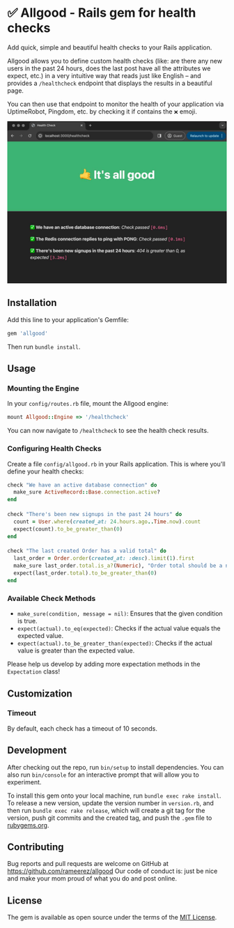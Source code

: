 # ✅ Allgood - Rails gem for health checks

Add quick, simple and beautiful health checks to your Rails application.

Allgood allows you to define custom health checks (like: are there any new users in the past 24 hours, does the last post have all the attributes we expect, etc.) in a very intuitive way that reads just like English – and provides a `/healthcheck` endpoint that displays the results in a beautiful page.

You can then use that endpoint to monitor the health of your application via UptimeRobot, Pingdom, etc. by checking it if contains the `❌` emoji.

![alt text](allgood.jpeg)

## Installation

Add this line to your application's Gemfile:
```ruby
gem 'allgood'
```

Then run `bundle install`.

## Usage

### Mounting the Engine

In your `config/routes.rb` file, mount the Allgood engine:
```ruby
mount Allgood::Engine => '/healthcheck'
```

You can now navigate to `/healthcheck` to see the health check results.


### Configuring Health Checks

Create a file `config/allgood.rb` in your Rails application. This is where you'll define your health checks:
```ruby
check "We have an active database connection" do
  make_sure ActiveRecord::Base.connection.active?
end

check "There's been new signups in the past 24 hours" do
  count = User.where(created_at: 24.hours.ago..Time.now).count
  expect(count).to_be_greater_than(0)
end

check "The last created Order has a valid total" do
  last_order = Order.order(created_at: :desc).limit(1).first
  make_sure last_order.total.is_a?(Numeric), "Order total should be a number"
  expect(last_order.total).to_be_greater_than(0)
end
```


### Available Check Methods

- `make_sure(condition, message = nil)`: Ensures that the given condition is true.
- `expect(actual).to_eq(expected)`: Checks if the actual value equals the expected value.
- `expect(actual).to_be_greater_than(expected)`: Checks if the actual value is greater than the expected value.

Please help us develop by adding more expectation methods in the `Expectation` class!

## Customization

### Timeout

By default, each check has a timeout of 10 seconds.


## Development

After checking out the repo, run `bin/setup` to install dependencies. You can also run `bin/console` for an interactive prompt that will allow you to experiment.

To install this gem onto your local machine, run `bundle exec rake install`. To release a new version, update the version number in `version.rb`, and then run `bundle exec rake release`, which will create a git tag for the version, push git commits and the created tag, and push the `.gem` file to [rubygems.org](https://rubygems.org).

## Contributing

Bug reports and pull requests are welcome on GitHub at https://github.com/rameerez/allgood Our code of conduct is: just be nice and make your mom proud of what you do and post online.

## License

The gem is available as open source under the terms of the [MIT License](https://opensource.org/licenses/MIT).
